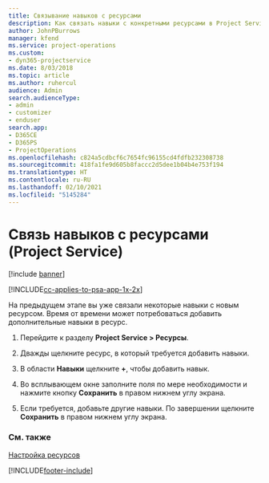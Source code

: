 ```yaml
---
title: Связывание навыков с ресурсами
description: Как связать навыки с конкретными ресурсами в Project Service
author: JohnPBurrows
manager: kfend
ms.service: project-operations
ms.custom:
- dyn365-projectservice
ms.date: 8/03/2018
ms.topic: article
ms.author: ruhercul
audience: Admin
search.audienceType:
- admin
- customizer
- enduser
search.app:
- D365CE
- D365PS
- ProjectOperations
ms.openlocfilehash: c824a5cdbcf6c7654fc96155cd4fdfb232308738
ms.sourcegitcommit: 418fa1fe9d605b8faccc2d5dee1b04b4e753f194
ms.translationtype: HT
ms.contentlocale: ru-RU
ms.lasthandoff: 02/10/2021
ms.locfileid: "5145284"
---
```

# <a name="associate-skills-with-resources-project-service"></a>Связь навыков с ресурсами (Project Service)

[!include [banner](../includes/psa-now-project-operations.md)]

[!INCLUDE[cc-applies-to-psa-app-1x-2x](../includes/cc-applies-to-psa-app-1x-2x.md)]

На предыдущем этапе вы уже связали некоторые навыки с новым ресурсом. Время от времени может потребоваться добавить дополнительные навыки в ресурс.  
  
1.  Перейдите к разделу **Project Service > Ресурсы**.  
  
2.  Дважды щелкните ресурс, в который требуется добавить навыки.  
  
3.  В области **Навыки** щелкните **+**, чтобы добавить навык.  
  
4.  Во всплывающем окне заполните поля по мере необходимости и нажмите кнопку **Сохранить** в правом нижнем углу экрана.  
  
5.  Если требуется, добавьте другие навыки. По завершении щелкните **Сохранить** в правом нижнем углу экрана.  
  
### <a name="see-also"></a>См. также  
 [Настройка ресурсов](../psa/set-up-resources.md)


[!INCLUDE[footer-include](../includes/footer-banner.md)]